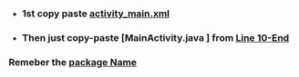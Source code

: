 
- ### 1st copy paste [activity_main.xml ](https://github.com/yeasin50/AssetsFor_/blob/master/PC_F/QUiz2/activity_main.xml) 
- ### Then just copy-paste [MainActivity.java ] from [Line 10-End](https://github.com/yeasin50/AssetsFor_/blob/8c600f2c6ade48593708a30ee57fe0d809c3a667/PC_F/QUiz2/MainActivity.java#L10-L41) 

### Remeber the [package Name](https://github.com/yeasin50/AssetsFor_/blob/8c600f2c6ade48593708a30ee57fe0d809c3a667/PC_F/QUiz2/MainActivity.java#L1)
 
